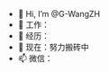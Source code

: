 - 👋 Hi, I’m @G-WangZH
- 👀 工作：
- 🌱 经历：
- 💞️ 现在：努力搬砖中
- 📫 微信：

<!---
G-WangZH/G-WangZH is a ✨ special ✨ repository because its `README.md` (this file) appears on your GitHub profile.
You can click the Preview link to take a look at your changes.
--->
